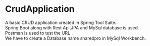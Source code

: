 # CrudApplication
A basic CRUD application created in Spring Tool Suite.    
Spring Boot along with Rest Api,JPA and MySql database is used.    
Postman is used to test the URL .       
We have to create a Database name sharedpro in MySql Workbench.
  

